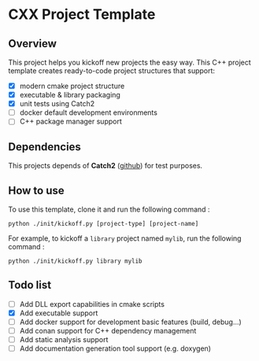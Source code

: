 # CXX Project Template

## Overview

This project helps you kickoff new projects the easy way. This C++ project template creates ready-to-code project structures that support:
- [X] modern cmake project structure
- [X] executable & library packaging
- [X] unit tests using Catch2
- [ ] docker default development environments
- [ ] C++ package manager support

## Dependencies

This projects depends of **Catch2** ([github](https://github.com/catchorg/Catch2)) for test purposes.

## How to use

To use this template, clone it and run the following command :

```
python ./init/kickoff.py [project-type] [project-name]
```

For example, to kickoff a ```library``` project named ```mylib```, run the following command :

```
python ./init/kickoff.py library mylib
```

## Todo list

- [ ] Add DLL export capabilities in cmake scripts
- [X] Add executable support 
- [ ] Add docker support for development basic features (build, debug...)
- [ ] Add conan support for C++ dependency management
- [ ] Add static analysis support
- [ ] Add documentation generation tool support (e.g. doxygen)
